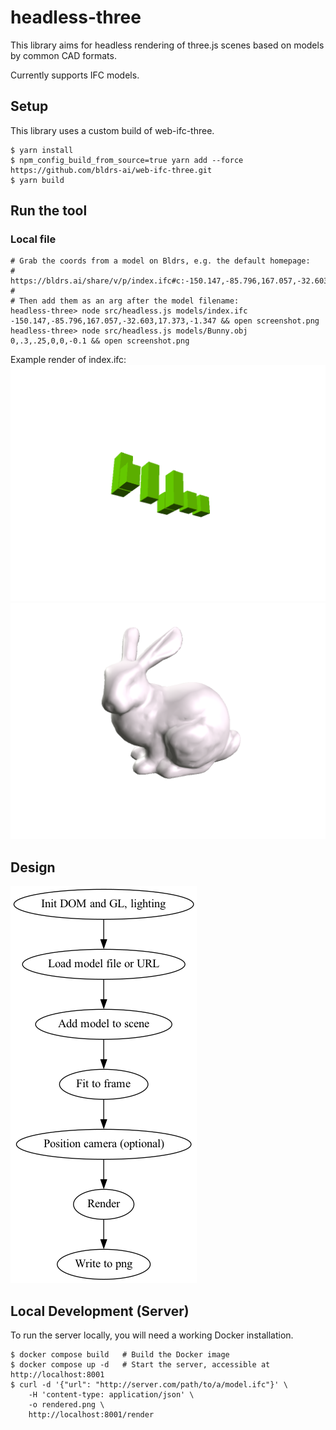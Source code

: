 # headless-three
This library aims for headless rendering of three.js scenes based on models by common CAD formats.

Currently supports IFC models.

## Setup
This library uses a custom build of web-ifc-three.

```
$ yarn install
$ npm_config_build_from_source=true yarn add --force https://github.com/bldrs-ai/web-ifc-three.git
$ yarn build
```

## Run the tool

### Local file
```
# Grab the coords from a model on Bldrs, e.g. the default homepage:
#   https://bldrs.ai/share/v/p/index.ifc#c:-150.147,-85.796,167.057,-32.603,17.373,-1.347
#
# Then add them as an arg after the model filename:
headless-three> node src/headless.js models/index.ifc -150.147,-85.796,167.057,-32.603,17.373,-1.347 && open screenshot.png
headless-three> node src/headless.js models/Bunny.obj 0,.3,.25,0,0,-0.1 && open screenshot.png
```

Example render of index.ifc:
![index.ifc rendered to index.png](https://github.com/bldrs-ai/headless-three/blob/main/models/index.png)
![Bunny.obj rendered to Bunny.png](https://github.com/bldrs-ai/headless-three/blob/main/models/Bunny.png)


## Design

![dataflow](https://github.com/bldrs-ai/headless-three/blob/main/flow.png)


## Local Development (Server)

To run the server locally, you will need a working Docker installation.

    $ docker compose build   # Build the Docker image
    $ docker compose up -d   # Start the server, accessible at http://localhost:8001
    $ curl -d '{"url": "http://server.com/path/to/a/model.ifc"}' \
        -H 'content-type: application/json' \
        -o rendered.png \
        http://localhost:8001/render
